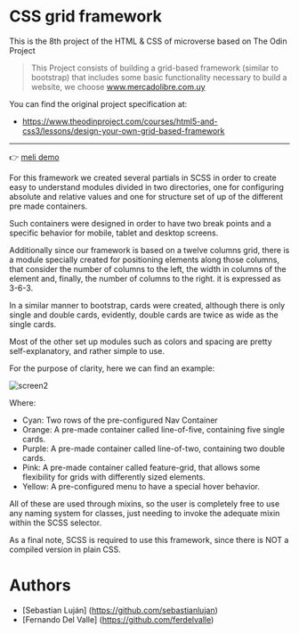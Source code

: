 # CSS grid framework

This is the 8th project of the HTML & CSS of microverse based on The Odin Project

>This Project consists of building a grid-based framework (similar to bootstrap) that includes some basic functionality necessary to build a website, we choose www.mercadolibre.com.uy

You can find the original project specification at:

* https://www.theodinproject.com/courses/html5-and-css3/lessons/design-your-own-grid-based-framework

---
 👉 [meli demo](https://cdn.statically.io/gh/sebastianlujan/grid-based-framework/layout/index.html)

 For this framework we created several partials in SCSS in order to create easy to understand modules divided in two directories, one for configuring absolute and relative values and one for structure set of up of the different pre made containers.

 Such containers were designed in order to have two break points and a specific behavior for mobile, tablet and desktop screens.

 Additionally since our framework is based on a twelve columns grid, there is a module specially created for positioning elements along those columns, that consider the number of columns to the left, the width in columns of the element and, finally, the number of columns to the right. it is expressed as 3-6-3.

 In a similar manner to bootstrap, cards were created, although there is only single and double cards, evidently, double cards are twice as wide as the single cards.

 Most of the other set up modules such as colors and spacing are pretty self-explanatory, and rather simple to use.

 For the purpose of clarity, here we can find an example:

![screen2](./images/read-me.png)

 Where:
 - Cyan: Two rows of the pre-configured Nav Container
 - Orange: A pre-made container called line-of-five, containing five single cards.
 - Purple: A pre-made container called line-of-two, containing two double cards.
 - Pink: A pre-made container called feature-grid, that allows some flexibility for      grids with differently sized elements.
 - Yellow: A pre-configured menu to have a special hover behavior.

 All of these are used through mixins, so the user is completely free to use any naming system for classes, just needing to invoke the adequate mixin within the SCSS selector.

 As a final note, SCSS is required to use this framework, since there is NOT a compiled version in plain CSS.

 # Authors

- [Sebastían Luján] (https://github.com/sebastianlujan)
- [Fernando Del Valle] (https://github.com/ferdelvalle)